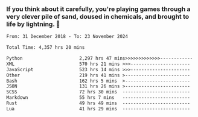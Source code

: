 ### If you think about it carefully, you're playing games through a very clever pile of sand, doused in chemicals, and brought to life by lightning.  👋


<!--START_SECTION:waka-->

```txt
From: 31 December 2018 - To: 23 November 2024

Total Time: 4,357 hrs 20 mins

Python                     2,297 hrs 47 mins>>>>>>>>>>>>>------------   52.74 %
XML                        570 hrs 21 mins >>>----------------------   13.09 %
JavaScript                 523 hrs 14 mins >>>----------------------   12.01 %
Other                      219 hrs 41 mins >------------------------   05.04 %
Bash                       162 hrs 5 mins  >------------------------   03.72 %
JSON                       131 hrs 26 mins >------------------------   03.02 %
SCSS                       72 hrs 30 mins  -------------------------   01.66 %
Markdown                   55 hrs 7 mins   -------------------------   01.27 %
Rust                       49 hrs 49 mins  -------------------------   01.14 %
Lua                        41 hrs 29 mins  -------------------------   00.95 %
```

<!--END_SECTION:waka-->
